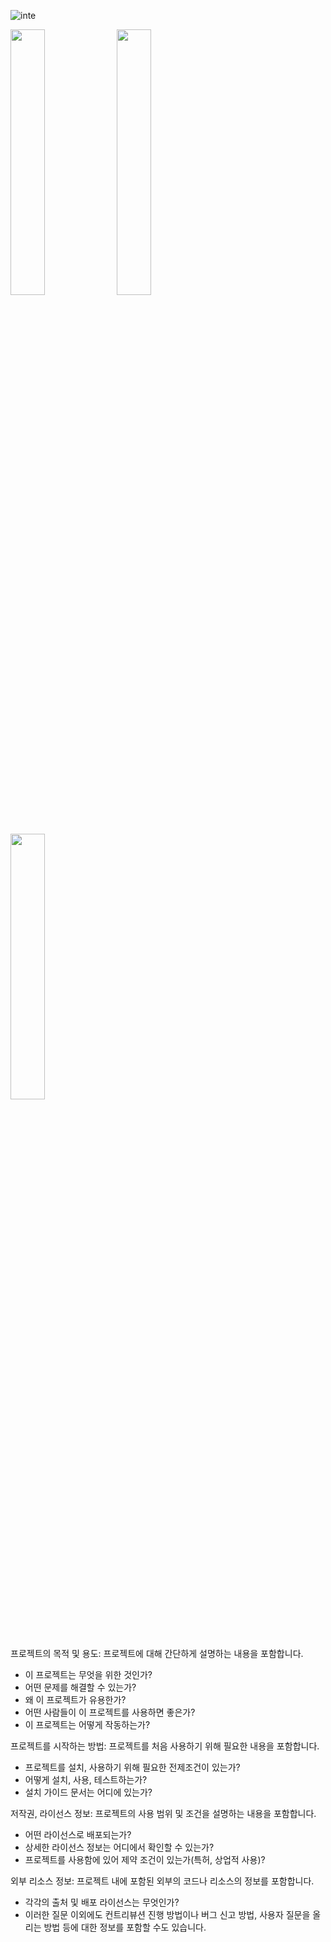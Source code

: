 ![inte](https://github.com/shinheylynn/storybook-multi-framework/assets/84219519/4c39a800-aa1f-41ca-bcf0-fb377b64bb53)

<img src="https://github.com/shinheylynn/storybook-multi-framework/assets/84219519/18025217-01c9-41e2-b068-bf140b31dd54" width="33%" />
<img src="https://github.com/shinheylynn/storybook-multi-framework/assets/84219519/ef44290e-e90a-4f30-a329-83020496be46" width="33%" />
<img src="https://github.com/shinheylynn/storybook-multi-framework/assets/84219519/e9a8fdf8-95fd-4c23-95ba-da8f98fef2f6" width="33%" />


프로젝트의 목적 및 용도: 프로젝트에 대해 간단하게 설명하는 내용을 포함합니다.

- 이 프로젝트는 무엇을 위한 것인가?
- 어떤 문제를 해결할 수 있는가?
- 왜 이 프로젝트가 유용한가?
- 어떤 사람들이 이 프로젝트를 사용하면 좋은가?
- 이 프로젝트는 어떻게 작동하는가?

프로젝트를 시작하는 방법: 프로젝트를 처음 사용하기 위해 필요한 내용을 포함합니다.

- 프로젝트를 설치, 사용하기 위해 필요한 전제조건이 있는가?
- 어떻게 설치, 사용, 테스트하는가?
- 설치 가이드 문서는 어디에 있는가?

저작권, 라이선스 정보: 프로젝트의 사용 범위 및 조건을 설명하는 내용을 포함합니다.

- 어떤 라이선스로 배포되는가?
- 상세한 라이선스 정보는 어디에서 확인할 수 있는가?
- 프로젝트를 사용함에 있어 제약 조건이 있는가(특허, 상업적 사용)?

외부 리소스 정보: 프로젝트 내에 포함된 외부의 코드나 리소스의 정보를 포함합니다.

- 각각의 출처 및 배포 라이선스는 무엇인가?
- 이러한 질문 이외에도 컨트리뷰션 진행 방법이나 버그 신고 방법, 사용자 질문을 올리는 방법 등에 대한 정보를 포함할 수도 있습니다.
